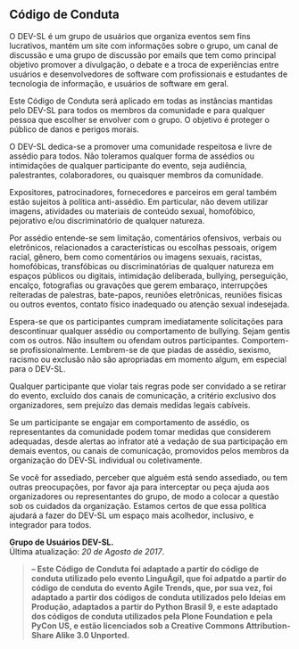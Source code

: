 ## Código de Conduta

O DEV-SL é um grupo de usuários que organiza eventos sem fins lucrativos, mantém um site com informações sobre o grupo, um canal de discussão e uma grupo de discussão por emails que tem como principal objetivo promover a divulgação, o debate e a troca de experiências entre usuários e desenvolvedores de software com profissionais e estudantes de tecnologia de informação, e usuários de software em geral.

Este Código de Conduta será aplicado em todas as instâncias mantidas pelo DEV-SL para todos os membros da comunidade e para qualquer pessoa que escolher se envolver com o grupo. O objetivo é proteger o público de danos e perigos morais.

O DEV-SL dedica-se a promover uma comunidade respeitosa e livre de assédio para todos. Não toleramos qualquer forma de assédios ou intimidações de qualquer participante do evento, seja audiência, palestrantes, colaboradores, ou quaisquer membros da comunidade.

Expositores, patrocinadores, fornecedores e parceiros em geral também estão sujeitos à política anti-assédio. Em particular, não devem utilizar imagens, atividades ou materiais de conteúdo sexual, homofóbico, pejorativo e/ou discriminatório de qualquer natureza.

Por assédio entende-se sem limitação, comentários ofensivos, verbais ou eletrônicos, relacionados a características ou escolhas pessoais, origem racial, gênero, bem como comentários ou imagens sexuais, racistas, homofóbicas, transfóbicas ou discriminatórias de qualquer natureza em espaços públicos ou digitais, intimidação deliberada, bullying, perseguição, encalço, fotografias ou gravações que gerem embaraço, interrupções reiteradas de palestras, bate-papos, reuniões eletrônicas, reuniões físicas ou outros eventos, contato físico inadequado ou atenção sexual indesejada.

Espera-se que os participantes cumpram imediatamente solicitações para descontinuar qualquer assédio ou comportamento de bullying. Sejam gentis com os outros. Não insultem ou ofendam outros participantes. Comportem-se profissionalmente. Lembrem-se de que piadas de assédio, sexismo, racismo ou exclusão não são apropriadas em momento algum, em especial para o DEV-SL.

Qualquer participante que violar tais regras pode ser convidado a se retirar do evento, excluído dos canais de comunicação, a critério exclusivo dos organizadores, sem prejuízo das demais medidas legais cabíveis.

Se um participante se engajar em comportamento de assédio, os representantes da comunidade podem tomar medidas que considerem adequadas, desde alertas ao infrator até a vedação de sua participação em demais eventos, ou canais de comunicação, promovidos pelos membros da organização do DEV-SL individual ou coletivamente.

Se você for assediado, perceber que alguém está sendo assediado, ou tem outras preocupações, por favor aja para interceptar ou peça ajuda aos organizadores ou representantes do grupo, de modo a colocar a questão sob os cuidados da organização. Estamos certos de que essa política ajudará a fazer do DEV-SL um espaço mais acolhedor, inclusivo, e integrador para todos.

**Grupo de Usuários DEV-SL.**  
Última atualização: _20 de Agosto de 2017_.

> **– Este Código de Conduta foi adaptado a partir do código de conduta utilizado pelo evento LinguÁgil, que foi adpatdo a partir do código de conduta do evento Agile Trends, que, por sua vez, foi adaptado a partir dos códigos de conduta utilizados pelo Ideias em Produção, adaptados a partir do Python Brasil 9, e este adaptado dos códigos de conduta utilizados pela Plone Foundation e pela PyCon US, e estão licenciados sob a Creative Commons Attribution-Share Alike 3.0 Unported.**